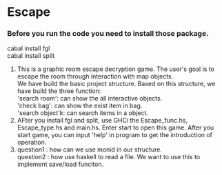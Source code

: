 # Escape

<!-- Instell the packages -->
<!-- It will take many times -->
### Before you run the code you need to install those package.
cabal install fgl  
cabal install split  

<!-- 1. A brief description of your project goals (you can take this from your project proposal), and your current progress toward achieving those goals.
     2. Instructions for how to run your project (e.g. which file to load in GHCi), including several example inputs, if applicable.
     3. In Milestone #1: a list of 2–4 design questions that you have about your project, that you would like to discuss during the workshop.
     4. the class. (You may also still want to include questions as part of this discussion, if there are aspects you’re unsure about.) -->

1. This is a graphic room escape decryption game. The user's goal is to escape the room through interaction with map objects.  
   We have build the basic project structure. Based on this structure, we have build the three function:   
   'search room': can show the all interactive objects.  
   'check bag': can show the exist item in bag.  
   'search object'k: can search items in a object.  
2. AFter you install fgl and split, use GHCi the Escape_func.hs, Escape_type.hs and main.hs. Enter start to open this game. After you start game, you can input 'help' in program to get the introduction of operation.  
3. question1 : how can we use monid in our structure.   
   question2 : how use haskell to read a file. We want to use this to implement save/load funciton.   
   
